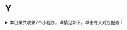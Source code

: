 # Y
<details>
<summary>
本目录共收录7个小程序，详情见如下，单击导入对应配置：
</summary>

 自动导入功能依赖 [【神机模块】](https://raw.githubusercontent.com/zirawell/R-Store/main/Rule/Surge/Redirect/DivineEngine.sgmodule)
- [一点点](https://surge.app/install-module?url=https%3A%2F%2Fraw.githubusercontent.com%2Fzirawell%2FR-Store%2Fmain%2FRule%2FSurge%2FAdblock%2FApplet%2FWechat%2FY%2F%E4%B8%80%E7%82%B9%E7%82%B9%2Fydd.sgmodule)
- [云快充](https://surge.app/install-module?url=https%3A%2F%2Fraw.githubusercontent.com%2Fzirawell%2FR-Store%2Fmain%2FRule%2FSurge%2FAdblock%2FApplet%2FWechat%2FY%2F%E4%BA%91%E5%BF%AB%E5%85%85%2Fykc.sgmodule)
- [印享星](https://surge.app/install-module?url=https%3A%2F%2Fraw.githubusercontent.com%2Fzirawell%2FR-Store%2Fmain%2FRule%2FSurge%2FAdblock%2FApplet%2FWechat%2FY%2F%E5%8D%B0%E4%BA%AB%E6%98%9F%2Fyxx.sgmodule)
- [易捷加油](https://surge.app/install-module?url=https%3A%2F%2Fraw.githubusercontent.com%2Fzirawell%2FR-Store%2Fmain%2FRule%2FSurge%2FAdblock%2FApplet%2FWechat%2FY%2F%E6%98%93%E6%8D%B7%E5%8A%A0%E6%B2%B9%2Fejoy.sgmodule)
- [永辉生活](https://surge.app/install-module?url=https%3A%2F%2Fraw.githubusercontent.com%2Fzirawell%2FR-Store%2Fmain%2FRule%2FSurge%2FAdblock%2FApplet%2FWechat%2FY%2F%E6%B0%B8%E8%BE%89%E7%94%9F%E6%B4%BB%2Fyonghui.sgmodule)
- [羊城通](https://surge.app/install-module?url=https%3A%2F%2Fraw.githubusercontent.com%2Fzirawell%2FR-Store%2Fmain%2FRule%2FSurge%2FAdblock%2FApplet%2FWechat%2FY%2F%E7%BE%8A%E5%9F%8E%E9%80%9A%2Fyct.sgmodule)
- [韵达快递](https://surge.app/install-module?url=https%3A%2F%2Fraw.githubusercontent.com%2Fzirawell%2FR-Store%2Fmain%2FRule%2FSurge%2FAdblock%2FApplet%2FWechat%2FY%2F%E9%9F%B5%E8%BE%BE%E5%BF%AB%E9%80%92%2Fyunda.sgmodule)

</details>